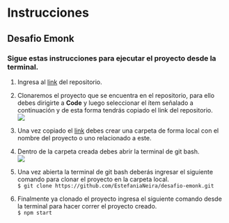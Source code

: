 # **Instrucciones**
## Desafio Emonk
### Sigue estas instrucciones para ejecutar el proyecto desde la terminal.

1. Ingresa al [link](https://github.com/EstefaniaNeira/desafio-emonk.git)  del repositorio.

2. Clonaremos el proyecto que se encuentra en el repositorio, para ello debes dirigirte a **Code** y luego seleccionar el ítem señalado a continuación y de esta forma tendrás copiado el link del repositorio.                            
![](images/clonar.png)

3. Una vez copiado el [link](https://github.com/EstefaniaNeira/desafio-emonk.git) debes crear una carpeta de forma local con el nombre del proyecto o uno relacionado a este.

4. Dentro de la carpeta creada debes abrir la terminal de git bash.          
![](images/gitbash.jpg)

5. Una vez abierta la terminal de git bash deberás ingresar el siguiente comando para clonar el proyecto en la carpeta local.  
`$ git clone https://github.com/EstefaniaNeira/desafio-emonk.git `

6. Finalmente ya clonado el proyecto ingresa el siguiente comando desde la terminal para hacer correr el proyecto creado.  
`$ npm start` 
